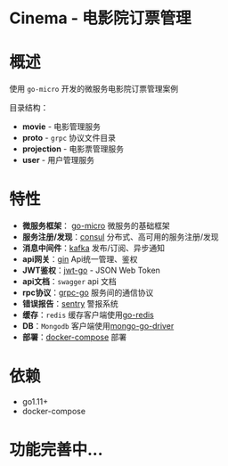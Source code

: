 # Cinema - 电影院订票管理

# 概述

使用 `go-micro` 开发的微服务电影院订票管理案例

目录结构：
- **movie** - 电影管理服务
- **proto** - `grpc` 协议文件目录
- **projection** - 电影票管理服务
- **user** - 用户管理服务

# 特性
- **微服务框架**： [go-micro](https://github.com/micro/go-micro) 微服务的基础框架
- **服务注册/发现**：[consul](https://github.com/hashicorp/consul) 分布式、高可用的服务注册/发现
- **消息中间件**：[kafka](https://github.com/apache/kafka) 发布/订阅、异步通知
- **api网关**：[gin](https://github.com/gin-gonic/gin) Api统一管理、鉴权
- **JWT鉴权**：[jwt-go](https://github.com/dgrijalva/jwt-go) - JSON Web Token
- **api文档**：`swagger` api 文档
- **rpc协议**：[grpc-go](https://github.com/grpc/grpc-go) 服务间的通信协议
- **错误报告**：[sentry](https://github.com/getsentry/raven-go) 警报系统
- **缓存**：`redis` 缓存客户端使用[go-redis](https://github.com/go-redis/redis)
- **DB**：`Mongodb` 客户端使用[mongo-go-driver](https://github.com/mongodb/mongo-go-driver)
- **部署**：[docker-compose](https://github.com/docker/compose) 部署

# 依赖
- go1.11+
- docker-compose
# 功能完善中...


